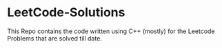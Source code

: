 # LeetCode-Solutions
This Repo contains the code written using C++ (mostly) for the Leetcode Problems that are solved till date. 
